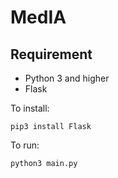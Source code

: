 # MedIA

## Requirement
* Python 3 and higher
* Flask

To install:
```
pip3 install Flask
```


To run:
```
python3 main.py
```
